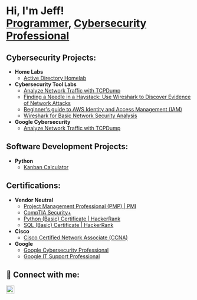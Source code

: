 <h1>Hi, I'm Jeff! <br/><a href="https://github.com/jevans110">Programmer</a>, <a href="https://www.linkedin.com/in/jevans110/">Cybersecurity Professional</a>

<h2>Cybersecurity Projects:</h2>

- <b>Home Labs</b>
  - [Active Directory Homelab](https://github.com/jevans110/IT-Support-Active-Directory-Home-Lab)
- <b>Cybersecurity Tool Labs</b>
  - [Analyze Network Traffic with TCPDump](https://www.coursera.org/account/accomplishments/certificate/CCD4EU3EMWM6)
  - [Finding a Needle in a Haystack: Use Wireshark to Discover Evidence of Network Attacks]()
  - [Beginner's guide to AWS Identity and Access Management (IAM)](https://www.coursera.org/account/accomplishments/certificate/YLQ3ZNKVLSQY)
  - [Wireshark for Basic Network Security Analysis](https://www.coursera.org/account/accomplishments/certificate/U6GN2FW3WJUH)
- <b>Google Cybersecurity</b>
  - [Analyze Network Traffic with TCPDump](https://www.coursera.org/account/accomplishments/certificate/CCD4EU3EMWM6)

<h2>Software Development Projects:</h2>

- <b>Python</b>
  - [Kanban Calculator](https://github.com/jevans110/Python-Kanban-Calculator)

<h2>Certifications:</h2>

- <b>Vendor Neutral</b>
  - [Project Management Professional (PMP) | PMI](https://www.credly.com/badges/3406245f-fec3-4de9-80d4-99cba8d43cb2/public_url)
  - [CompTIA Security+](https://www.credly.com/badges/583e071e-e837-4ddb-9716-a04ab08980b2)
  - [Python (Basic) Certificate | HackerRank](https://www.hackerrank.com/certificates/d658aeac93c4)
  - [SQL (Basic) Certificate | HackerRank](https://www.hackerrank.com/certificates/844cfa8d37b7)
- <b>Cisco</b>
  - [Cisco Certified Network Associate (CCNA)](https://www.credly.com/badges/381aa44b-63be-43f1-8075-b698e37f9a94/public_url)
- <b>Google</b>
  - [Google Cybersecurity Professional](https://www.coursera.org/account/accomplishments/specialization/certificate/68AMGB5EJ3KV)
  - [Google IT Support Professional](https://www.coursera.org/account/accomplishments/specialization/certificate/NA5VXQ3N7CSJ)
    
<h2> 🤳 Connect with me:</h2>

[<img align="left" alt="Jevans110 | LinkedIn" width="22px" src="https://cdn.jsdelivr.net/npm/simple-icons@v3/icons/linkedin.svg" />][linkedin]

[linkedin]: https://linkedin.com/in/jevans110

<!--
**jevans110/jevans110** is a ✨ _special_ ✨ repository because its `README.md` (this file) appears on your GitHub profile.

Here are some ideas to get you started:

- 🔭 I’m currently working on ...
- 🌱 I’m currently learning ...
- 👯 I’m looking to collaborate on ...
- 🤔 I’m looking for help with ...
- 💬 Ask me about ...
- 📫 How to reach me: ...
- 😄 Pronouns: ...
- ⚡ Fun fact: ...
-->

